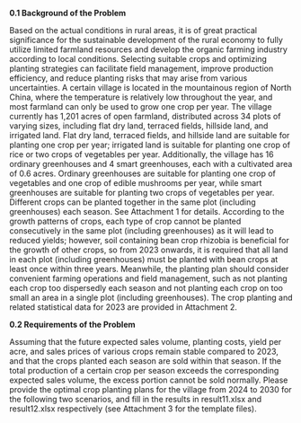 **0.1 Background of the Problem**

Based on the actual conditions in rural areas, it is of great practical significance for the sustainable development of the rural economy to fully utilize limited farmland resources and develop the organic farming industry according to local conditions. Selecting suitable crops and optimizing planting strategies can facilitate field management, improve production efficiency, and reduce planting risks that may arise from various uncertainties. A certain village is located in the mountainous region of North China, where the temperature is relatively low throughout the year, and most farmland can only be used to grow one crop per year. The village currently has 1,201 acres of open farmland, distributed across 34 plots of varying sizes, including flat dry land, terraced fields, hillside land, and irrigated land. Flat dry land, terraced fields, and hillside land are suitable for planting one crop per year; irrigated land is suitable for planting one crop of rice or two crops of vegetables per year. Additionally, the village has 16 ordinary greenhouses and 4 smart greenhouses, each with a cultivated area of 0.6 acres. Ordinary greenhouses are suitable for planting one crop of vegetables and one crop of edible mushrooms per year, while smart greenhouses are suitable for planting two crops of vegetables per year. Different crops can be planted together in the same plot (including greenhouses) each season. See Attachment 1 for details. According to the growth patterns of crops, each type of crop cannot be planted consecutively in the same plot (including greenhouses) as it will lead to reduced yields; however, soil containing bean crop rhizobia is beneficial for the growth of other crops, so from 2023 onwards, it is required that all land in each plot (including greenhouses) must be planted with bean crops at least once within three years. Meanwhile, the planting plan should consider convenient farming operations and field management, such as not planting each crop too dispersedly each season and not planting each crop on too small an area in a single plot (including greenhouses). The crop planting and related statistical data for 2023 are provided in Attachment 2.

**0.2 Requirements of the Problem**

Assuming that the future expected sales volume, planting costs, yield per acre, and sales prices of various crops remain stable compared to 2023, and that the crops planted each season are sold within that season. If the total production of a certain crop per season exceeds the corresponding expected sales volume, the excess portion cannot be sold normally. Please provide the optimal crop planting plans for the village from 2024 to 2030 for the following two scenarios, and fill in the results in result11.xlsx and result12.xlsx respectively (see Attachment 3 for the template files).
